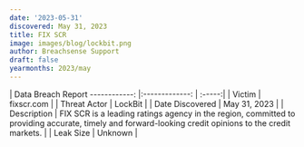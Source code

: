 ```yaml
---
date: '2023-05-31'
discovered: May 31, 2023
title: FIX SCR
image: images/blog/lockbit.png
author: Breachsense Support
draft: false
yearmonths: 2023/may
---
```



| Data Breach Report
------------:     |:-------------:    | :-----:|
| Victim      | fixscr.com      | 
| Threat Actor      | LockBit      | 
| Date Discovered      | May 31, 2023      | 
| Description      | FIX SCR is a leading ratings agency in the region, committed to providing accurate, timely and forward-looking credit opinions to the credit markets.      | 
| Leak Size      | Unknown      | 

